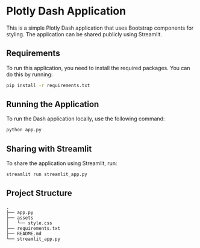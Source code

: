 # Plotly Dash Application

This is a simple Plotly Dash application that uses Bootstrap components for styling. The application can be shared publicly using Streamlit.

## Requirements

To run this application, you need to install the required packages. You can do this by running:

```bash
pip install -r requirements.txt
```

## Running the Application

To run the Dash application locally, use the following command:

```bash
python app.py
```

## Sharing with Streamlit

To share the application using Streamlit, run:

```bash
streamlit run streamlit_app.py
```

## Project Structure

```
.
├── app.py
├── assets
│   └── style.css
├── requirements.txt
├── README.md
└── streamlit_app.py

